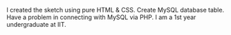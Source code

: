 I created the sketch using pure HTML & CSS.
Create MySQL database table.
Have a problem in connecting with MySQL via PHP.
I am a 1st year undergraduate at IIT.
